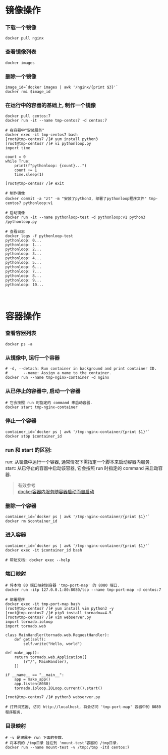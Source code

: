 # 镜像操作
### 下载一个镜像
```shell
docker pull nginx
```


### 查看镜像列表
```shell
docker images
```


### 删除一个镜像
```shell
image_id=`docker images | awk '/nginx/{print $3}'`
docker rmi $image_id
```


### 在运行中的容器的基础上, 制作一个镜像
```shell
docker pull centos:7
docker run -it --name tmp-centos7 -d centos:7

# 在容器中"安装服务"
docker exec -it tmp-centos7 bash
[root@tmp-centos7 /]# yum install python3
[root@tmp-centos7 /]# vi pythonloop.py
import time

count = 0
while True:
    print(f"pythonloop: {count}...")
    count += 1
    time.sleep(1)

[root@tmp-centos7 /]# exit

# 制作镜像
docker commit -a "zt" -m "安装了python3, 部署了pythonloop程序文件" tmp-centos7 pythonloop:v1

# 启动镜像
docker run -it --name pythonloop-test -d pythonloop:v1 python3 /pythonloop.py

# 查看日志
docker logs -f pythonloop-test
pythonloop: 0...
pythonloop: 1...
pythonloop: 2...
pythonloop: 3...
pythonloop: 4...
pythonloop: 5...
pythonloop: 6...
pythonloop: 7...
pythonloop: 8...
pythonloop: 9...
pythonloop: 10...
```



&nbsp;  
# 容器操作
### 查看容器列表
```shell
docker ps -a
```


### 从镜像中, 运行一个容器
```shell
# -d, --detach: Run container in background and print container ID.  
#       --name: Assign a name to the container.  
docker run --name tmp-nginx-container -d nginx
```

### 从已停止的容器中, 启动一个容器
```shell
# 它会按照 run 时指定的 command 来启动容器.
docker start tmp-nginx-container
```


### 停止一个容器
```shell
container_id=`docker ps | awk '/tmp-nginx-container/{print $1}'`
docker stop $container_id
```

### run 和 start 的区别:  
run: 从镜像中运行一个容器, 通常情况下需指定一个脚本来启动容器内服务.  
start: 从已停止的容器中启动该容器, 它会按照 run 时指定的 command 来启动容器.
> 有效参考  
> [docker容器内服务随容器启动而自启动](https://blog.csdn.net/qq_34661580/article/details/77771717)


### 删除一个容器
```shell
container_id=`docker ps | awk '/tmp-nginx-container/{print $1}'`
docker rm $container_id
```




### 进入容器
```shell
container_id=`docker ps | awk '/tmp-nginx-container/{print $1}'`
docker exec -it $container_id bash

# 帮助文档: docker exec --help
```


### 端口映射
```shell
# 将本地 80 端口映射到容器 'tmp-port-map' 的 8080 端口.
docker run -itp 127.0.0.1:80:8080/tcp --name tmp-port-map -d centos:7  

# 部署程序
docker exec -it tmp-port-map bash
[root@tmp-centos7 /]# yum install vim python3 -y
[root@tmp-centos7 /]# pip3 install tornado==4.5 
[root@tmp-centos7 /]# vim webserver.py
import tornado.ioloop
import tornado.web

class MainHandler(tornado.web.RequestHandler):
    def get(self):
        self.write("Hello, world")

def make_app():
    return tornado.web.Application([
        (r"/", MainHandler),
    ])

if __name__ == "__main__":
    app = make_app()
    app.listen(8080)
    tornado.ioloop.IOLoop.current().start()

[root@tmp-centos7 /]# python3 webserver.py

# 打开浏览器, 访问 http://localhost, 将会访问 'tmp-port-map' 容器中的 8080 程序服务.
```


### 目录映射
```shell
# -v 是隶属于 run 下面的参数.
# 将本机的 /tmp目录 挂在到 'mount-test'容器的 /tmp目录.
docker run --name mount-test -v /tmp:/tmp -itd centos:7  
```
